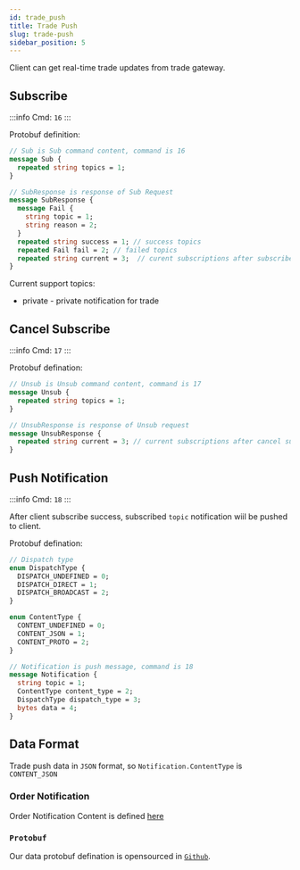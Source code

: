 ```yaml
---
id: trade_push
title: Trade Push
slug: trade-push
sidebar_position: 5
---
```


Client can get real-time trade updates from trade gateway.

## Subscribe

:::info
Cmd: `16`
:::

Protobuf definition:

```protobuf
// Sub is Sub command content, command is 16
message Sub {
  repeated string topics = 1;
}

// SubResponse is response of Sub Request
message SubResponse {
  message Fail {
    string topic = 1;
    string reason = 2;
  }
  repeated string success = 1; // success topics
  repeated Fail fail = 2; // failed topics
  repeated string current = 3;  // curent subscriptions after subscribe
}

```

Current support topics:

- private - private notification for trade

## Cancel Subscribe

:::info
Cmd: `17`
:::

Protobuf defination:

```protobuf
// Unsub is Unsub command content, command is 17
message Unsub {
  repeated string topics = 1;
}

// UnsubResponse is response of Unsub request
message UnsubResponse {
  repeated string current = 3; // current subscriptions after cancel subscribe
}
```

## Push Notification

:::info
Cmd: `18`
:::

After client subscribe success, subscribed `topic` notification wiil be pushed to client.

Protobuf defination:

```protobuf
// Dispatch type
enum DispatchType {
  DISPATCH_UNDEFINED = 0;
  DISPATCH_DIRECT = 1;
  DISPATCH_BROADCAST = 2;
}

enum ContentType {
  CONTENT_UNDEFINED = 0;
  CONTENT_JSON = 1;
  CONTENT_PROTO = 2;
}

// Notification is push message, command is 18
message Notification {
  string topic = 1;
  ContentType content_type = 2;
  DispatchType dispatch_type = 3;
  bytes data = 4;
}
```

## Data Format

Trade push data in `JSON` format, so `Notification.ContentType` is `CONTENT_JSON`

### Order Notification

Order Notification Content is defined [here](./trade-definition#websocket-notification)

### `Protobuf`

Our data protobuf defination is opensourced in [`Github`](https://github.com/longbridgeapp/openapi-protobufs/tree/main/trade).
